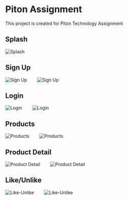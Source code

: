 # Piton Assignment

This project is created for Piton Technology Assignment

## Splash
![Splash](https://user-images.githubusercontent.com/79714460/185786737-5c01fbef-29ee-4acc-ab7e-84d6cea4f36f.jpg)

## Sign Up
![Sign Up](https://user-images.githubusercontent.com/79714460/185786858-8d34aa01-0048-41f6-a0d6-5b0c1e98e1fb.jpg)&emsp;&emsp;
![Sign Up](https://user-images.githubusercontent.com/79714460/185786860-2166281b-02c6-4e63-9146-c03c6bbf7708.gif)

## Login
![Login](https://user-images.githubusercontent.com/79714460/185787002-2640e257-cbc8-4695-acf5-b83f600d1748.jpg)&emsp;&emsp;
![Login](https://user-images.githubusercontent.com/79714460/185787004-9c253410-1bab-4afa-ae0d-28fc942fa22e.gif)
## Products
![Products](https://user-images.githubusercontent.com/79714460/185786445-58fb398a-70c4-4bff-a172-e0ce62c4b441.jpg)&emsp;&emsp;
![Products](https://user-images.githubusercontent.com/79714460/185786446-5665d9d5-2619-4552-a648-7df658c8942b.gif)

## Product Detail
![Product Detail](https://user-images.githubusercontent.com/79714460/185787116-d4bdd93f-c1ab-4dfd-bf44-cbddcdff0581.jpg)&emsp;&emsp;
![Product Detail](https://user-images.githubusercontent.com/79714460/185787118-9d6d264a-7e5c-4cd7-8e5e-57817ac294bd.gif)

## Like/Unlike
![Like-Unlike](https://user-images.githubusercontent.com/79714460/185787221-41253b1b-fcce-4d21-be8d-fc0eab175222.jpg)&emsp;&emsp;
![Like-Unlike](https://user-images.githubusercontent.com/79714460/185787222-ab296a81-5a3e-414e-bec4-949e8cf2a04d.gif)

